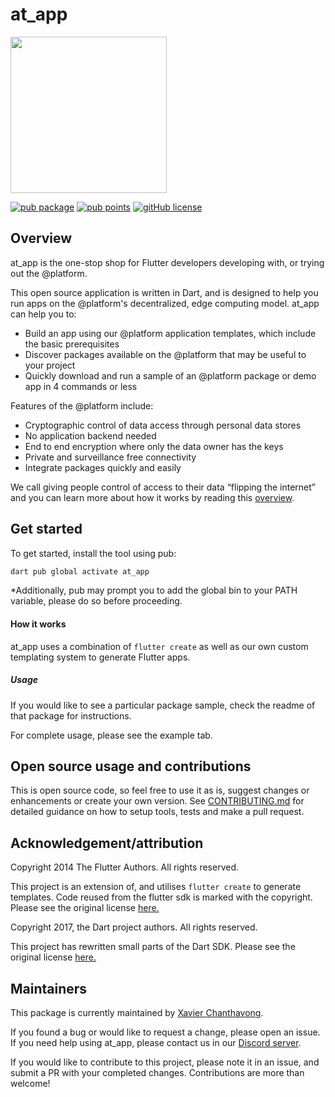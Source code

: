 # at_app

<img width=250px src="https://atsign.dev/assets/img/@platform_logo_grey.svg?sanitize=true">

[![pub package](https://img.shields.io/pub/v/at_app)](https://pub.dev/packages/at_app) [![pub points](https://badges.bar/at_app/pub%20points)](https://pub.dev/packages/at_app/score) [![gitHub license](https://img.shields.io/badge/license-BSD3-blue.svg)](./LICENSE)
## Overview

at_app is the one-stop shop for Flutter developers developing with, or trying out the @platform.

This open source application is written in Dart, and is designed to help you run apps on the
@platform's decentralized, edge computing model. at_app can help you to:
- Build an app using our @platform application templates, which include the basic prerequisites
- Discover packages available on the @platform that may be useful to your project
- Quickly download and run a sample of an @platform package or demo app in 4 commands or less

Features of the @platform include:
- Cryptographic control of data access through personal data stores
- No application backend needed
- End to end encryption where only the data owner has the keys
- Private and surveillance free connectivity
- Integrate packages quickly and easily

We call giving people control of access to their data “flipping the internet”
and you can learn more about how it works by reading this
[overview](https://atsign.dev/docs/overview/).

## Get started

To get started, install the tool using pub:

```sh
dart pub global activate at_app
```

*Additionally, pub may prompt you to add the global bin to your PATH variable, please do so before proceeding.

#### How it works

at_app uses a combination of `flutter create` as well as our own custom templating system to generate Flutter apps.

##### Usage

If you would like to see a particular package sample, check the readme of that package for instructions.

For complete usage, please see the example tab.

## Open source usage and contributions

This is open source code, so feel free to use it as is, suggest changes or
enhancements or create your own version. See [CONTRIBUTING.md](../CONTRIBUTING.md)
for detailed guidance on how to setup tools, tests and make a pull request.

## Acknowledgement/attribution

Copyright 2014 The Flutter Authors. All rights reserved.

This project is an extension of, and utilises `flutter create` to generate templates.
Code reused from the flutter sdk is marked with the copyright.
Please see the original license [here.](https://github.com/flutter/flutter/blob/master/LICENSE)

Copyright 2017, the Dart project authors. All rights reserved.

This project has rewritten small parts of the Dart SDK.
Please see the original license [here.](https://github.com/dart-lang/sdk/blob/main/LICENSE)

## Maintainers

This package is currently maintained by [Xavier Chanthavong](https://github.com/xavierchanth).

If you found a bug or would like to request a change, please open an issue.
If you need help using at_app, please contact us in our [Discord server](https://discord.gg/55sHTQFxfz).

If you would like to contribute to this project, please note it in an issue, and submit a PR with your completed changes. Contributions are more than welcome!

